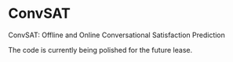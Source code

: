 # ConvSAT
ConvSAT: Offline and Online Conversational Satisfaction Prediction

The code is currently being polished for the future lease.
